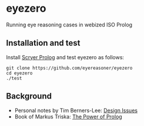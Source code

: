 # eyezero

Running eye reasoning cases in webized ISO Prolog

## Installation and test

Install [Scryer Prolog](https://github.com/mthom/scryer-prolog#installing-scryer-prolog) and test eyezero as follows:

```
git clone https://github.com/eyereasoner/eyezero
cd eyezero
./test
```

## Background

- Personal notes by Tim Berners-Lee: [Design Issues](https://www.w3.org/DesignIssues/)
- Book of Markus Triska: [The Power of Prolog](https://www.metalevel.at/prolog)
